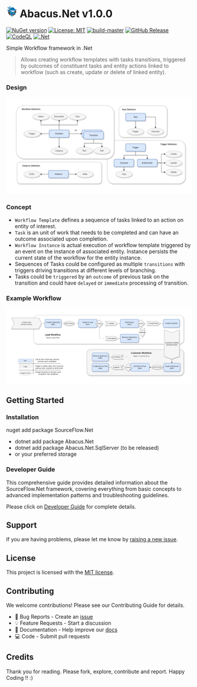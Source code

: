 # <img src="https://github.com/CodeShayk/abacus/blob/master/images/ninja-icon-16.png" alt="ninja" style="width:30px;"/> Abacus.Net v1.0.0
[![NuGet version](https://badge.fury.io/nu/Abacus.Net.svg)](https://badge.fury.io/nu/Abacus.Net) 
[![License: MIT](https://img.shields.io/badge/License-MIT-yellow.svg)](https://github.com/codeshayk/Abacus.Net/blob/master/License.md) 
[![build-master](https://github.com/codeshayk/Abacus.Net/actions/workflows/Master-Build.yml/badge.svg)](https://github.com/codeshayk/Abacus.Net/actions/workflows/Master-Build.yml) 
[![GitHub Release](https://img.shields.io/github/v/release/codeshayk/Abacus.Net?logo=github&sort=semver)](https://github.com/codeshayk/Abacus.Net/releases/latest)
[![CodeQL](https://github.com/codeshayk/Abacus.Net/actions/workflows/Master-CodeQL.yml/badge.svg)](https://github.com/codeshayk/Abacus.Net/actions/workflows/Master-CodeQL.yml) 
[![.Net](https://img.shields.io/badge/.Net-9.0-blue)](https://dotnet.microsoft.com/en-us/download/dotnet/9.0)

Simple Workflow framework in .Net
> Allows creating workflow templates with tasks transitions, triggered by outcomes of constituent tasks and entity actions linked to workflow (such as create, update or delete of linked entity).
### Design
![Abscus.Design](images/abscus.design.png)

### Concept
- `Workflow Template` defines a sequence of tasks linked to an action on entity of interest.
- `Task` is an unit of work that needs to be completed and can have an outcome associated upon completion.
- `Workflow Instance` is actual execution of workflow template triggered by an event on the instance of associated entity. Instance persists the current state of the workflow for the entity instance.
- Sequences of Tasks could be configured as multiple `transitions` with triggers driving transitions at different levels of branching.
- Tasks could be `triggered` by an `outcome` of previous task on the transition and could have `delayed` or `immediate` processing of transition.

### Example Workflow
![Abscus.Example](images/abscus.example.png)

## Getting Started
### Installation
nuget add package SourceFlow.Net
 - dotnet add package Abacus.Net
 - dotnet add package Abacus.Net.SqlServer (to be released)
 - or your preferred storage

### Developer Guide
This comprehensive guide provides detailed information about the SourceFlow.Net framework, covering everything from basic concepts to advanced implementation patterns and troubleshooting guidelines.

Please click on [Developer Guide](https://github.com/CodeShayk/Abacus.Net/wiki) for complete details.
## Support
If you are having problems, please let me know by [raising a new issue](https://github.com/CodeShayk/Abacus.Net/issues/new/choose).

## License
This project is licensed with the [MIT license](LICENSE).

## Contributing
We welcome contributions! Please see our Contributing Guide for details.
- 🐛 Bug Reports - Create an [issue](https://github.com/CodeShayk/Abacus.Net/issues/new/choose)
- 💡 Feature Requests - Start a discussion
- 📝 Documentation - Help improve our [docs](https://github.com/CodeShayk/Abacus.Net/wiki)
- 💻 Code - Submit pull requests

## Credits
Thank you for reading. Please fork, explore, contribute and report. Happy Coding !! :)

